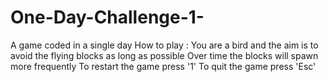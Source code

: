 # One-Day-Challenge-1-
A game coded in a single day
How to play : 
You are a bird and the aim is to avoid the flying blocks as long as possible
Over time the blocks will spawn more frequently
To restart the game press '1'
To quit the game press 'Esc'
